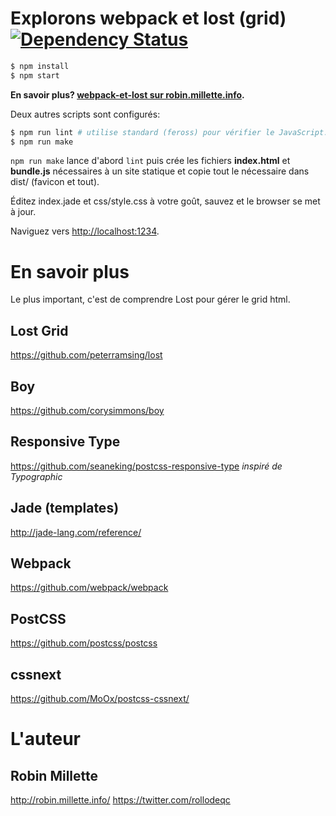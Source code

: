 # Explorons webpack et lost (grid) [![Dependency Status](https://gemnasium.com/badges/github.com/millette/meridas.svg)](https://gemnasium.com/github.com/millette/meridas)

```sh
$ npm install
$ npm start
```

**En savoir plus? [webpack-et-lost sur robin.millette.info](http://robin.millette.info/webpack-et-lost).**

Deux autres scripts sont configurés:

```sh
$ npm run lint # utilise standard (feross) pour vérifier le JavaScript.
$ npm run make
```

```npm run make``` lance d'abord ```lint``` puis crée les fichiers
**index.html** et **bundle.js** nécessaires à un site statique et
copie tout le nécessaire dans dist/ (favicon et tout).

Éditez index.jade et css/style.css à votre goût, sauvez et le browser
se met à jour.

Naviguez vers <http://localhost:1234>.

# En savoir plus
Le plus important, c'est de comprendre Lost pour gérer le grid html.

## Lost Grid
<https://github.com/peterramsing/lost>

## Boy
<https://github.com/corysimmons/boy>

## Responsive Type
<https://github.com/seaneking/postcss-responsive-type> *inspiré de Typographic*

## Jade (templates)
<http://jade-lang.com/reference/>

## Webpack
<https://github.com/webpack/webpack>

## PostCSS
<https://github.com/postcss/postcss>

## cssnext
<https://github.com/MoOx/postcss-cssnext/>

# L'auteur
## Robin Millette
<http://robin.millette.info/> <https://twitter.com/rollodeqc>
